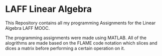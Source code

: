 # LAFF Linear Algebra

 <p>This Repository contains all my programming Assignments for the Linear Algebra LAFF MOOC.</p>
 
 <p>The programming assignments were made using MATLAB. All of the alogrithms are made based on the FLAME code notation which slices and dices a matrix before performing a certain operation on it.</p>
 
